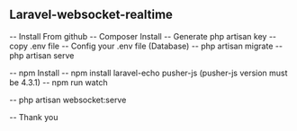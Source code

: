 ## Laravel-websocket-realtime
-- Install From github
-- Composer Install
-- Generate php artisan key
-- copy .env file
-- Config your .env file (Database)
-- php artisan migrate
-- php artisan serve

-- npm Install
-- npm install laravel-echo pusher-js (pusher-js version must be 4.3.1)
-- npm run watch

-- php artisan websocket:serve

-- Thank you
